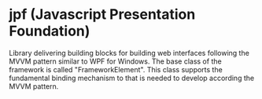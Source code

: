 # jpf (Javascript Presentation Foundation)
Library delivering building blocks for building web interfaces following the MVVM pattern similar to WPF for Windows. The base class of the framework is called "FrameworkElement". This class supports the fundamental binding mechanism to that is needed to develop according the MVVM pattern.